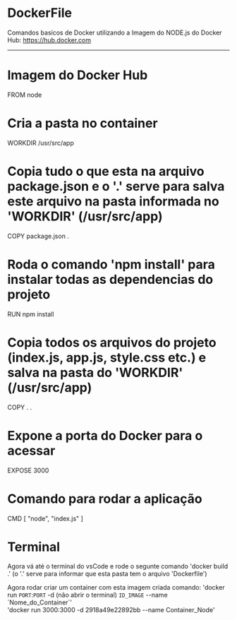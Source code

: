 # DockerFile

Comandos basícos de Docker utilizando a Imagem do NODE.js do Docker Hub: https://hub.docker.com

<hr>

# Imagem do Docker Hub
FROM node

# Cria a pasta no container
WORKDIR /usr/src/app

# Copia tudo o que esta na arquivo package.json e o '.' serve para salva este arquivo na pasta informada no 'WORKDIR' (/usr/src/app)
COPY package.json .

# Roda o comando 'npm install' para instalar todas as dependencias do projeto
RUN npm install

# Copia todos os arquivos do projeto (index.js, app.js, style.css etc.) e salva na pasta do 'WORKDIR' (/usr/src/app)
COPY . .

# Expone a porta do Docker para o acessar
EXPOSE 3000

# Comando para rodar a aplicação
CMD [ "node", "index.js" ]

# Terminal
Agora vá até o terminal do vsCode e rode o segunte comando 'docker build .' (o '.' serve para informar que esta pasta tem o arquivo 'Dockerfile')

Agora rodar criar um container com esta imagem criada comando: 'docker run `PORT`:`PORT` -d (não abrir o terminal) `ID_IMAGE` --name ´Nome_do_Container´'
<br/>
                                                               'docker run 3000:3000 -d 2918a49e22892bb --name Container_Node' 
